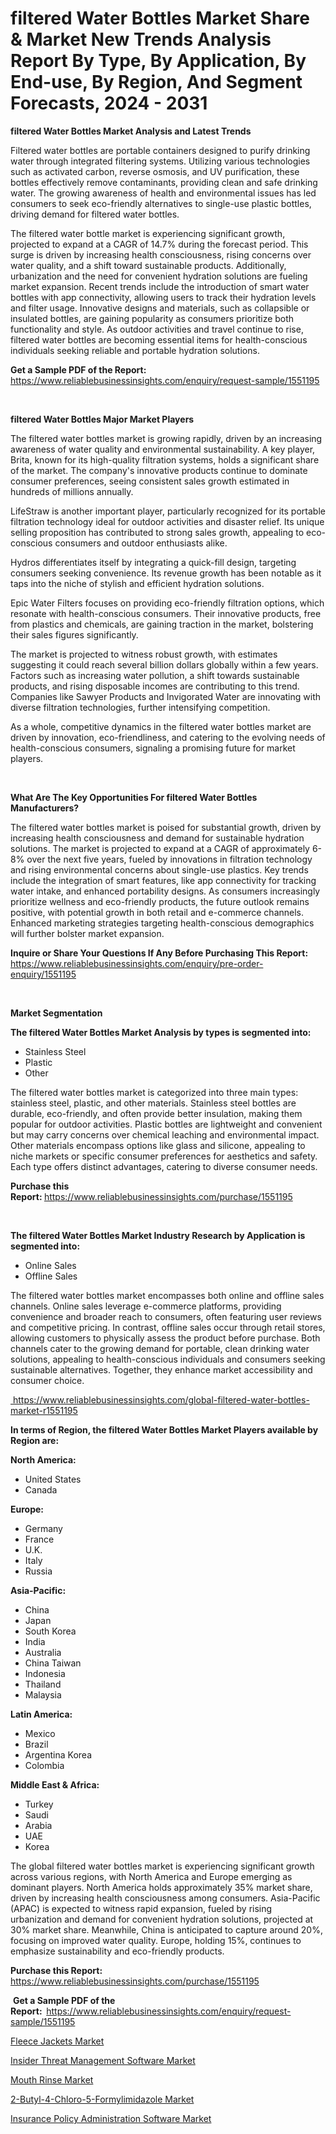 <p><h1>filtered Water Bottles Market Share & Market New Trends Analysis Report By Type, By Application, By End-use, By Region, And Segment Forecasts, 2024 - 2031</h1></p><p><strong>filtered Water Bottles Market Analysis and Latest Trends</strong></p>
<p><p>Filtered water bottles are portable containers designed to purify drinking water through integrated filtering systems. Utilizing various technologies such as activated carbon, reverse osmosis, and UV purification, these bottles effectively remove contaminants, providing clean and safe drinking water. The growing awareness of health and environmental issues has led consumers to seek eco-friendly alternatives to single-use plastic bottles, driving demand for filtered water bottles.</p><p>The filtered water bottle market is experiencing significant growth, projected to expand at a CAGR of 14.7% during the forecast period. This surge is driven by increasing health consciousness, rising concerns over water quality, and a shift toward sustainable products. Additionally, urbanization and the need for convenient hydration solutions are fueling market expansion. Recent trends include the introduction of smart water bottles with app connectivity, allowing users to track their hydration levels and filter usage. Innovative designs and materials, such as collapsible or insulated bottles, are gaining popularity as consumers prioritize both functionality and style. As outdoor activities and travel continue to rise, filtered water bottles are becoming essential items for health-conscious individuals seeking reliable and portable hydration solutions.</p></p>
<p><strong>Get a Sample PDF of the Report:&nbsp;</strong> <a href="https://www.reliablebusinessinsights.com/enquiry/request-sample/1551195">https://www.reliablebusinessinsights.com/enquiry/request-sample/1551195</a></p>
<p>&nbsp;</p>
<p><strong>filtered Water Bottles Major Market Players</strong></p>
<p><p>The filtered water bottles market is growing rapidly, driven by an increasing awareness of water quality and environmental sustainability. A key player, Brita, known for its high-quality filtration systems, holds a significant share of the market. The company's innovative products continue to dominate consumer preferences, seeing consistent sales growth estimated in hundreds of millions annually.</p><p>LifeStraw is another important player, particularly recognized for its portable filtration technology ideal for outdoor activities and disaster relief. Its unique selling proposition has contributed to strong sales growth, appealing to eco-conscious consumers and outdoor enthusiasts alike.</p><p>Hydros differentiates itself by integrating a quick-fill design, targeting consumers seeking convenience. Its revenue growth has been notable as it taps into the niche of stylish and efficient hydration solutions.</p><p>Epic Water Filters focuses on providing eco-friendly filtration options, which resonate with health-conscious consumers. Their innovative products, free from plastics and chemicals, are gaining traction in the market, bolstering their sales figures significantly.</p><p>The market is projected to witness robust growth, with estimates suggesting it could reach several billion dollars globally within a few years. Factors such as increasing water pollution, a shift towards sustainable products, and rising disposable incomes are contributing to this trend. Companies like Sawyer Products and Invigorated Water are innovating with diverse filtration technologies, further intensifying competition.</p><p>As a whole, competitive dynamics in the filtered water bottles market are driven by innovation, eco-friendliness, and catering to the evolving needs of health-conscious consumers, signaling a promising future for market players.</p></p>
<p>&nbsp;</p>
<p><strong>What Are The Key Opportunities For filtered Water Bottles Manufacturers?</strong></p>
<p><p>The filtered water bottles market is poised for substantial growth, driven by increasing health consciousness and demand for sustainable hydration solutions. The market is projected to expand at a CAGR of approximately 6-8% over the next five years, fueled by innovations in filtration technology and rising environmental concerns about single-use plastics. Key trends include the integration of smart features, like app connectivity for tracking water intake, and enhanced portability designs. As consumers increasingly prioritize wellness and eco-friendly products, the future outlook remains positive, with potential growth in both retail and e-commerce channels. Enhanced marketing strategies targeting health-conscious demographics will further bolster market expansion.</p></p>
<p><strong>Inquire or Share Your Questions If Any Before Purchasing This Report:</strong> <a href="https://www.reliablebusinessinsights.com/enquiry/pre-order-enquiry/1551195">https://www.reliablebusinessinsights.com/enquiry/pre-order-enquiry/1551195</a></p>
<p>&nbsp;</p>
<p><strong>Market Segmentation</strong></p>
<p><strong>The filtered Water Bottles Market Analysis by types is segmented into:</strong></p>
<p><ul><li>Stainless Steel</li><li>Plastic</li><li>Other</li></ul></p>
<p><p>The filtered water bottles market is categorized into three main types: stainless steel, plastic, and other materials. Stainless steel bottles are durable, eco-friendly, and often provide better insulation, making them popular for outdoor activities. Plastic bottles are lightweight and convenient but may carry concerns over chemical leaching and environmental impact. Other materials encompass options like glass and silicone, appealing to niche markets or specific consumer preferences for aesthetics and safety. Each type offers distinct advantages, catering to diverse consumer needs.</p></p>
<p><strong>Purchase this Report:&nbsp;</strong><a href="https://www.reliablebusinessinsights.com/purchase/1551195">https://www.reliablebusinessinsights.com/purchase/1551195</a></p>
<p>&nbsp;</p>
<p><strong>The filtered Water Bottles Market Industry Research by Application is segmented into:</strong></p>
<p><ul><li>Online Sales</li><li>Offline Sales</li></ul></p>
<p><p>The filtered water bottles market encompasses both online and offline sales channels. Online sales leverage e-commerce platforms, providing convenience and broader reach to consumers, often featuring user reviews and competitive pricing. In contrast, offline sales occur through retail stores, allowing customers to physically assess the product before purchase. Both channels cater to the growing demand for portable, clean drinking water solutions, appealing to health-conscious individuals and consumers seeking sustainable alternatives. Together, they enhance market accessibility and consumer choice.</p></p>
<p><a href="https://www.reliablebusinessinsights.com/global-filtered-water-bottles-market-r1551195">&nbsp;https://www.reliablebusinessinsights.com/global-filtered-water-bottles-market-r1551195</a></p>
<p><strong>In terms of Region, the filtered Water Bottles Market Players available by Region are:</strong></p>
<p>
    <p> <strong> North America: </strong>
        <ul>
            <li>United States</li>
            <li>Canada</li>
        </ul>
        </p> 
    <p> <strong> Europe: </strong>
        <ul>
            <li>Germany</li>
            <li>France</li>
            <li>U.K.</li>
            <li>Italy</li>
            <li>Russia</li>
        </ul>
        </p> 
    <p> <strong> Asia-Pacific: </strong>
        <ul>
            <li>China</li>
            <li>Japan</li>
            <li>South Korea</li>
            <li>India</li>
            <li>Australia</li>
            <li>China Taiwan</li>
            <li>Indonesia</li>
            <li>Thailand</li>
            <li>Malaysia</li>
        </ul>
        </p> 
    <p> <strong> Latin America: </strong>
        <ul>
            <li>Mexico</li>
            <li>Brazil</li>
            <li>Argentina Korea</li>
            <li>Colombia</li>
        </ul>
        </p> 
    <p> <strong> Middle East & Africa: </strong>
        <ul>
            <li>Turkey</li>
            <li>Saudi</li>
            <li>Arabia</li>
            <li>UAE</li>
            <li>Korea</li>
        </ul>
    </p>
    </p>
<p><p>The global filtered water bottles market is experiencing significant growth across various regions, with North America and Europe emerging as dominant players. North America holds approximately 35% market share, driven by increasing health consciousness among consumers. Asia-Pacific (APAC) is expected to witness rapid expansion, fueled by rising urbanization and demand for convenient hydration solutions, projected at 30% market share. Meanwhile, China is anticipated to capture around 20%, focusing on improved water quality. Europe, holding 15%, continues to emphasize sustainability and eco-friendly products.</p></p>
<p><strong>Purchase this Report: </strong><a href="https://www.reliablebusinessinsights.com/purchase/1551195">https://www.reliablebusinessinsights.com/purchase/1551195</a></p>
<p>&nbsp;<strong>Get a Sample PDF of the Report:&nbsp;&nbsp;</strong><a href="https://www.reliablebusinessinsights.com/enquiry/request-sample/1551195">https://www.reliablebusinessinsights.com/enquiry/request-sample/1551195</a></p>
<p><strong></strong></p>
<p><p><a href="https://issuu.com/reportprime-2/docs/fleece-jackets-market-size-2030.ppt_5088795583e336">Fleece Jackets Market</a></p><p><a href="https://www.linkedin.com/pulse/strategic-market-insights-navigating-global-insider-threat-l6iqe">Insider Threat Management Software Market</a></p><p><a href="https://issuu.com/reportprime-2/docs/mouth-rinse-market-size-2030.pptx_b9373f045e8b7c">Mouth Rinse Market</a></p><p><a href="https://medium.com/@sanjidakhan901/charting-the-future-comprehensive-analysis-of-the-global-2-butyl-4-chloro-5-formylimidazole-market-65efa47bb9e9?postPublishedType=repub">2-Butyl-4-Chloro-5-Formylimidazole Market</a></p><p><a href="https://www.linkedin.com/pulse/charting-future-comprehensive-analysis-global-insurance-bpc4e">Insurance Policy Administration Software Market</a></p></p>
